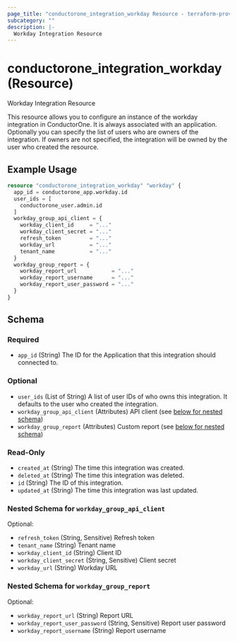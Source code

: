 ```yaml
---
page_title: "conductorone_integration_workday Resource - terraform-provider-conductorone"
subcategory: ""
description: |-
  Workday Integration Resource
---
```


# conductorone_integration_workday (Resource)

Workday Integration Resource

This resource allows you to configure an instance of the workday integration in ConductorOne.
It is always associated with an application. Optionally you can specify the list of users who are owners of the integration.
If owners are not specified, the integration will be owned by the user who created the resource.

## Example Usage

```terraform
resource "conductorone_integration_workday" "workday" {
  app_id = conductorone_app.workday.id
  user_ids = [
    conductorone_user.admin.id
  ]
  workday_group_api_client = {
    workday_client_id     = "..."
    workday_client_secret = "..."
    refresh_token         = "..."
    workday_url           = "..."
    tenant_name           = "..."
  }
  workday_group_report = {
    workday_report_url           = "..."
    workday_report_username      = "..."
    workday_report_user_password = "..."
  }
}
```

<!-- schema generated by tfplugindocs -->
## Schema

### Required

- `app_id` (String) The ID for the Application that this integration should connected to.

### Optional

- `user_ids` (List of String) A list of user IDs of who owns this integration. It defaults to the user who created the integration.
- `workday_group_api_client` (Attributes) API client (see [below for nested schema](#nestedatt--workday_group_api_client))
- `workday_group_report` (Attributes) Custom report (see [below for nested schema](#nestedatt--workday_group_report))

### Read-Only

- `created_at` (String) The time this integration was created.
- `deleted_at` (String) The time this integration was deleted.
- `id` (String) The ID of this integration.
- `updated_at` (String) The time this integration was last updated.

<a id="nestedatt--workday_group_api_client"></a>
### Nested Schema for `workday_group_api_client`

Optional:

- `refresh_token` (String, Sensitive) Refresh token
- `tenant_name` (String) Tenant name
- `workday_client_id` (String) Client ID
- `workday_client_secret` (String, Sensitive) Client secret
- `workday_url` (String) Workday URL


<a id="nestedatt--workday_group_report"></a>
### Nested Schema for `workday_group_report`

Optional:

- `workday_report_url` (String) Report URL
- `workday_report_user_password` (String, Sensitive) Report user password
- `workday_report_username` (String) Report username
